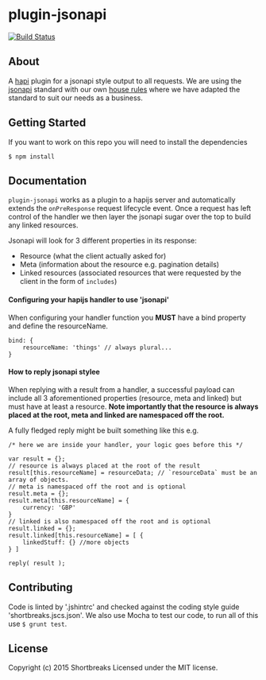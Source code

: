 # plugin-jsonapi

[![Build Status](https://travis-ci.org/holidayextras/plugin-jsonapi.svg)](https://travis-ci.org/holidayextras/plugin-jsonapi)

## About

A [hapi](http://hapijs.com/) plugin for a jsonapi style output to all requests.  We are using the [jsonapi](http://jsonapi.org/) standard with our own [house rules](https://bitbucket.org/hxshortbreaks/apischema/src/master/houseRules.md) where we have adapted the standard to suit our needs as a business.

## Getting Started

If you want to work on this repo you will need to install the dependencies
```
$ npm install
```

## Documentation

`plugin-jsonapi` works as a plugin to a hapijs server and automatically extends the `onPreResponse` request lifecycle event.  Once a request has left control of the handler we then layer the jsonapi sugar over the top to build any linked resources.

Jsonapi will look for 3 different properties in its response:

- Resource (what the client actually asked for)
- Meta (information about the resource e.g. pagination details)
- Linked resources (associated resources that were requested by the client in the form of `includes`)

#### Configuring your hapijs handler to use 'jsonapi'

When configuring your handler function you **MUST** have a bind property and define the resourceName.

```
bind: {
	resourceName: 'things' // always plural...
}
```

#### How to reply jsonapi stylee

When replying with a result from a handler, a successful payload can include all 3 aforementioned properties (resource, meta and linked) but must have at least a resource.  **Note importantly that the resource is always placed at the root, meta and linked are namespaced off the root.**

A fully fledged reply might be built something like this e.g.
```
/* here we are inside your handler, your logic goes before this */

var result = {};
// resource is always placed at the root of the result
result[this.resourceName] = resourceData; // `resourceData` must be an array of objects.
// meta is namespaced off the root and is optional
result.meta = {};
result.meta[this.resourceName] = {
	currency: 'GBP'
}
// linked is also namespaced off the root and is optional
result.linked = {};
result.linked[this.resourceName] = [ {
	linkedStuff: {} //more objects
} ]

reply( result );
```

## Contributing

Code is linted by '.jshintrc' and checked against the coding style guide 'shortbreaks.jscs.json'. We also use Mocha to test our code, to run all of this use ` $ grunt test `.

## License
Copyright (c) 2015 Shortbreaks
Licensed under the MIT license.
